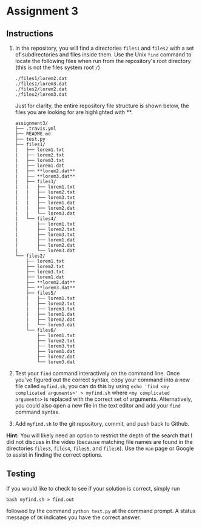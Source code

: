 # Assignment 3


## Instructions

 1. In the repository, you will find a directories `files1` and `files2` with a set of subdirectories and files inside them. Use the Unix `find` command to locate the following files when run from the repository's root directory (this is not the files system root `/`)

    ````
    ./files1/lorem2.dat
    ./files1/lorem3.dat
    ./files2/lorem2.dat
    ./files2/lorem3.dat
    ````
    Just for clarity, the entire repository file structure is shown below, the files you are looking for are highlighted with \*\*.

    ````
    assignment3/
    ├── .travis.yml
    ├── README.md
    ├── test.py
    ├── files1/
    |   ├── lorem1.txt
    |   ├── lorem2.txt
    |   ├── lorem3.txt
    |   ├── lorem1.dat
    |   ├── **lorem2.dat**
    |   ├── **lorem3.dat**
    |   ├── files3/
    |   |   ├── lorem1.txt
    |   |   ├── lorem2.txt
    |   |   ├── lorem3.txt
    |   |   ├── lorem1.dat
    |   |   ├── lorem2.dat
    |   |   └── lorem3.dat
    |   └── files4/
    |       ├── lorem1.txt
    |       ├── lorem2.txt
    |       ├── lorem3.txt
    |       ├── lorem1.dat
    |       ├── lorem2.dat
    |       └── lorem3.dat
    └── files2/
        ├── lorem1.txt
        ├── lorem2.txt
        ├── lorem3.txt
        ├── lorem1.dat
        ├── **lorem2.dat**
        ├── **lorem3.dat**
        ├── files5/
        |   ├── lorem1.txt
        |   ├── lorem2.txt
        |   ├── lorem3.txt
        |   ├── lorem1.dat
        |   ├── lorem2.dat
        |   └── lorem3.dat
        └── files6/
            ├── lorem1.txt
            ├── lorem2.txt
            ├── lorem3.txt
            ├── lorem1.dat
            ├── lorem2.dat
            └── lorem3.dat
    ````

 4. Test your `find` command interactively on the command line.  Once you've figured out the correct syntax, copy your command into a new file called `myfind.sh`, you can do this by using `echo 'find <my complicated arguments>' > myfind.sh` where `<my complicated arguments>` is replaced with the correct set of arguments.  Alternatively, you could also open a new file in the text editor and add your `find` command syntax.

 5. Add `myfind.sh` to the git repository, commit, and push back to Github.

 **Hint:** You will likely need an option to restrict the depth of the search that I did not discuss in the video (because matching file names are found in the directories `files3`, `files4`, `files5`, and `files6`).  Use the `man` page or Google to assist in finding the correct options.

 ## Testing

 If you would like to check to see if your solution is correct, simply run 

 ````
 bash myfind.sh > find.out
 ````
 
 followed by the command `python test.py` at the command prompt.  A status message of `OK` indicates you have the correct answer. 
